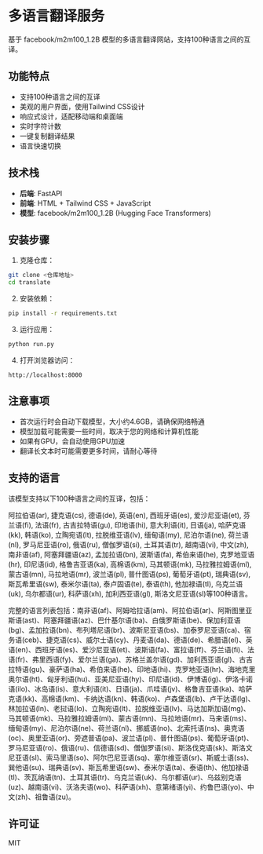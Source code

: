 # 多语言翻译服务

基于 facebook/m2m100_1.2B 模型的多语言翻译网站，支持100种语言之间的互译。

## 功能特点

- 支持100种语言之间的互译
- 美观的用户界面，使用Tailwind CSS设计
- 响应式设计，适配移动端和桌面端
- 实时字符计数
- 一键复制翻译结果
- 语言快速切换

## 技术栈

- **后端**: FastAPI
- **前端**: HTML + Tailwind CSS + JavaScript
- **模型**: facebook/m2m100_1.2B (Hugging Face Transformers)

## 安装步骤

1. 克隆仓库：

```bash
git clone <仓库地址>
cd translate
```

2. 安装依赖：

```bash
pip install -r requirements.txt
```

3. 运行应用：

```bash
python run.py
```

4. 打开浏览器访问：

```
http://localhost:8000
```

## 注意事项

- 首次运行时会自动下载模型，大小约4.6GB，请确保网络畅通
- 模型加载可能需要一些时间，取决于您的网络和计算机性能
- 如果有GPU，会自动使用GPU加速
- 翻译长文本时可能需要更多时间，请耐心等待

## 支持的语言

该模型支持以下100种语言之间的互译，包括：

阿拉伯语(ar), 捷克语(cs), 德语(de), 英语(en), 西班牙语(es), 爱沙尼亚语(et), 芬兰语(fi), 法语(fr), 古吉拉特语(gu), 印地语(hi), 意大利语(it), 日语(ja), 哈萨克语(kk), 韩语(ko), 立陶宛语(lt), 拉脱维亚语(lv), 缅甸语(my), 尼泊尔语(ne), 荷兰语(nl), 罗马尼亚语(ro), 俄语(ru), 僧伽罗语(si), 土耳其语(tr), 越南语(vi), 中文(zh), 南非语(af), 阿塞拜疆语(az), 孟加拉语(bn), 波斯语(fa), 希伯来语(he), 克罗地亚语(hr), 印尼语(id), 格鲁吉亚语(ka), 高棉语(km), 马其顿语(mk), 马拉雅拉姆语(ml), 蒙古语(mn), 马拉地语(mr), 波兰语(pl), 普什图语(ps), 葡萄牙语(pt), 瑞典语(sv), 斯瓦希里语(sw), 泰米尔语(ta), 泰卢固语(te), 泰语(th), 他加禄语(tl), 乌克兰语(uk), 乌尔都语(ur), 科萨语(xh), 加利西亚语(gl), 斯洛文尼亚语(sl)等100种语言。

完整的语言列表包括：南非语(af)、阿姆哈拉语(am)、阿拉伯语(ar)、阿斯图里亚斯语(ast)、阿塞拜疆语(az)、巴什基尔语(ba)、白俄罗斯语(be)、保加利亚语(bg)、孟加拉语(bn)、布列塔尼语(br)、波斯尼亚语(bs)、加泰罗尼亚语(ca)、宿务语(ceb)、捷克语(cs)、威尔士语(cy)、丹麦语(da)、德语(de)、希腊语(el)、英语(en)、西班牙语(es)、爱沙尼亚语(et)、波斯语(fa)、富拉语(ff)、芬兰语(fi)、法语(fr)、弗里西语(fy)、爱尔兰语(ga)、苏格兰盖尔语(gd)、加利西亚语(gl)、古吉拉特语(gu)、豪萨语(ha)、希伯来语(he)、印地语(hi)、克罗地亚语(hr)、海地克里奥尔语(ht)、匈牙利语(hu)、亚美尼亚语(hy)、印尼语(id)、伊博语(ig)、伊洛卡诺语(ilo)、冰岛语(is)、意大利语(it)、日语(ja)、爪哇语(jv)、格鲁吉亚语(ka)、哈萨克语(kk)、高棉语(km)、卡纳达语(kn)、韩语(ko)、卢森堡语(lb)、卢干达语(lg)、林加拉语(ln)、老挝语(lo)、立陶宛语(lt)、拉脱维亚语(lv)、马达加斯加语(mg)、马其顿语(mk)、马拉雅拉姆语(ml)、蒙古语(mn)、马拉地语(mr)、马来语(ms)、缅甸语(my)、尼泊尔语(ne)、荷兰语(nl)、挪威语(no)、北索托语(ns)、奥克语(oc)、奥里亚语(or)、旁遮普语(pa)、波兰语(pl)、普什图语(ps)、葡萄牙语(pt)、罗马尼亚语(ro)、俄语(ru)、信德语(sd)、僧伽罗语(si)、斯洛伐克语(sk)、斯洛文尼亚语(sl)、索马里语(so)、阿尔巴尼亚语(sq)、塞尔维亚语(sr)、斯威士语(ss)、巽他语(su)、瑞典语(sv)、斯瓦希里语(sw)、泰米尔语(ta)、泰语(th)、他加禄语(tl)、茨瓦纳语(tn)、土耳其语(tr)、乌克兰语(uk)、乌尔都语(ur)、乌兹别克语(uz)、越南语(vi)、沃洛夫语(wo)、科萨语(xh)、意第绪语(yi)、约鲁巴语(yo)、中文(zh)、祖鲁语(zu)。

## 许可证

MIT 